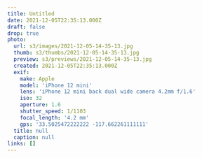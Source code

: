 ```yaml
---
title: Untitled
date: 2021-12-05T22:35:13.000Z
draft: false
drop: true
photo:
  url: s3/images/2021-12-05-14-35-13.jpg
  thumb: s3/thumbs/2021-12-05-14-35-13.jpg
  preview: s3/previews/2021-12-05-14-35-13.jpg
  created: 2021-12-05T22:35:13.000Z
  exif:
    make: Apple
    model: 'iPhone 12 mini'
    lens: 'iPhone 12 mini back dual wide camera 4.2mm f/1.6'
    iso: 32
    aperture: 1.6
    shutter_speed: 1/1103
    focal_length: '4.2 mm'
    gps: '33.5025472222222 -117.662261111111'
  title: null
  caption: null
links: []
---
```

